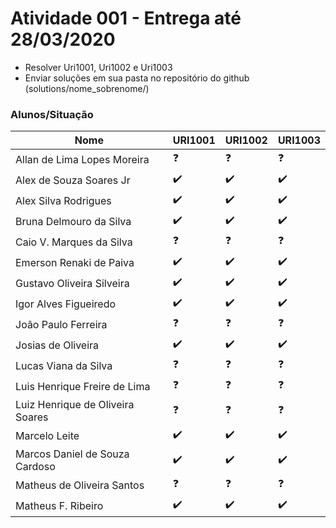 # Atividade 001 - Entrega até 28/03/2020

- Resolver Uri1001, Uri1002 e Uri1003
- Enviar soluções em sua pasta no repositório do github (solutions/nome_sobrenome/)

### Alunos/Situação

| Nome  | URI1001 | URI1002  | URI1003 |
| ------------- | ------------- | ------------- | ------------- |
| Allan de Lima Lopes Moreira | :question: | :question: | :question: |
| Alex de Souza Soares Jr | :heavy_check_mark: | :heavy_check_mark: | :heavy_check_mark: |
| Alex Silva Rodrigues | :heavy_check_mark: | :heavy_check_mark: | :heavy_check_mark: |
| Bruna Delmouro da Silva | :heavy_check_mark: | :heavy_check_mark: | :heavy_check_mark: |
| Caio V. Marques da Silva | :question: | :question: | :question: |
| Emerson Renaki de Paiva | :heavy_check_mark: | :heavy_check_mark: | :heavy_check_mark: |
| Gustavo Oliveira Silveira | :heavy_check_mark: | :heavy_check_mark: | :heavy_check_mark: |
| Igor Alves Figueiredo | :heavy_check_mark: | :heavy_check_mark: | :heavy_check_mark: |
| João Paulo Ferreira | :question: | :question: | :question: |
| Josias de Oliveira | :heavy_check_mark: | :heavy_check_mark: | :heavy_check_mark: |
| Lucas Viana da Silva | :question: | :question: | :question: |
| Luis Henrique Freire de Lima | :question: | :question: | :question: |
| Luiz Henrique de Oliveira Soares | :question: | :question: | :question: |
| Marcelo Leite | :heavy_check_mark: | :heavy_check_mark: | :heavy_check_mark: |
| Marcos Daniel de Souza Cardoso | :heavy_check_mark: | :heavy_check_mark: | :heavy_check_mark: |
| Matheus de Oliveira Santos | :question: | :question: | :question: |
| Matheus F. Ribeiro | :heavy_check_mark: | :heavy_check_mark: | :heavy_check_mark: |
